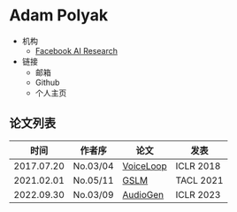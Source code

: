 # Adam Polyak

- 机构
  - [Facebook AI Research](../Institutions/Meta.AI.md)
- 链接
  - 邮箱
  - Github
  - 个人主页

## 论文列表

| 时间 | 作者序 | 论文 | 发表 |
|:-:|:-:|---|---|
| 2017.07.20 | No.03/04 | [VoiceLoop](../Models/TTS2_Acoustic/2017.07.20_VoiceLoop.md) | ICLR 2018 |
| 2021.02.01 | No.05/11 | [GSLM](../Models/Speech_LLM/2021.02.01_GSLM.md) | TACL 2021 |
| 2022.09.30 | No.03/09 | [AudioGen](../Models/Speech_LLM/2022.09.30_AudioGen.md) | ICLR 2023 |